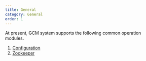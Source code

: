 ```yaml
---
title: General
category: General
order: 1
---
```


At present, GCM system supports the following common operation modules.

1. [Configuration](/general/configuration/)
2. [Zookeeper](/general/zookeeper/)
